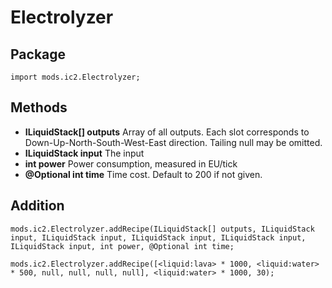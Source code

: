 # Electrolyzer

## Package
`import mods.ic2.Electrolyzer;`

## Methods
 - **ILiquidStack[] outputs** Array of all outputs. Each slot corresponds to Down-Up-North-South-West-East direction. Tailing null may be omitted.
- **ILiquidStack input**     The input
- **int power**              Power consumption, measured in EU/tick
- **@Optional int time**   Time cost. Default to 200 if not given.
 
## Addition
```
mods.ic2.Electrolyzer.addRecipe(ILiquidStack[] outputs, ILiquidStack input, ILiquidStack input, ILiquidStack input, ILiquidStack input, ILiquidStack input, int power, @Optional int time;

mods.ic2.Electrolyzer.addRecipe([<liquid:lava> * 1000, <liquid:water> * 500, null, null, null, null], <liquid:water> * 1000, 30);
```
